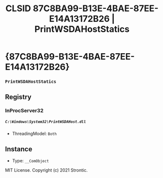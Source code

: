 ﻿---
title: "CLSID 87C8BA99-B13E-4BAE-87EE-E14A13172B26 | PrintWSDAHostStatics"
excerpt: What is COM-Object CLSID 87C8BA99-B13E-4BAE-87EE-E14A13172B26?
---

# {87C8BA99-B13E-4BAE-87EE-E14A13172B26}

### `PrintWSDAHostStatics`

## Registry


### InProcServer32

##### `C:\Windows\System32\PrintWSDAHost.dll`
* ThreadingModel: `Both`

## Instance

* Type: `__ComObject`

MIT License. Copyright (c) 2021 Strontic.


